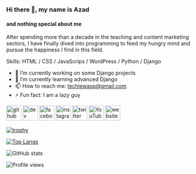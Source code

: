 ### Hi there 👋, my name is Azad
#### and nothing special about me
After spending more than a decade in the teaching and content marketing sectors, I have finally dived into programming to feed my hungry mind and pursue the happiness I find in this field.

Skills: HTML / CSS / JavaScrips / WordPress / Python / Django

- 🔭 I’m currently working on some Django projects 
- 🌱 I’m currently learning advanced Django 
- 📫 How to reach me: techiewasp@gmail.com 
- ⚡ Fun fact: I am a lazy guy 


[<img src='https://cdn.jsdelivr.net/npm/simple-icons@3.0.1/icons/github.svg' alt='github' height='40'>](https://github.com/TechieWasp)  [<img src='https://cdn.jsdelivr.net/npm/simple-icons@3.0.1/icons/dev-dot-to.svg' alt='dev' height='40'>](https://dev.to/techiewasp)  [<img src='https://cdn.jsdelivr.net/npm/simple-icons@3.0.1/icons/facebook.svg' alt='facebook' height='40'>](https://www.facebook.com/TheTechieWasp)  [<img src='https://cdn.jsdelivr.net/npm/simple-icons@3.0.1/icons/instagram.svg' alt='instagram' height='40'>](https://www.instagram.com/thetechiewasp/)  [<img src='https://cdn.jsdelivr.net/npm/simple-icons@3.0.1/icons/twitter.svg' alt='twitter' height='40'>](https://twitter.com/TheTechieWasp)  [<img src='https://cdn.jsdelivr.net/npm/simple-icons@3.0.1/icons/youtube.svg' alt='YouTube' height='40'>](https://www.youtube.com/channel/UCKY5RXSOsYvxwxC0YbSzLGA)  [<img src='https://cdn.jsdelivr.net/npm/simple-icons@3.0.1/icons/icloud.svg' alt='website' height='40'>](https://abulkalamazad.com/)  

[![trophy](https://github-profile-trophy.vercel.app/?username=TechieWasp)](https://github.com/ryo-ma/github-profile-trophy)

[![Top Langs](https://github-readme-stats.vercel.app/api/top-langs/?username=TechieWasp)](https://github.com/anuraghazra/github-readme-stats)

![GitHub stats](https://github-readme-stats.vercel.app/api?username=TechieWasp&show_icons=true)

![Profile views](https://gpvc.arturio.dev/TechieWasp)
